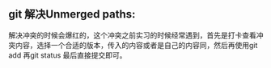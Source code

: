 ## git 解决Unmerged paths:

解决冲突的时候会爆红的，这个冲突之前实习的时候经常遇到，首先是打卡查看冲突内容，选择一个合适的版本，传入的内容或者是自己的内容同，然后再使用git add 再git status 最后直接提交即可。